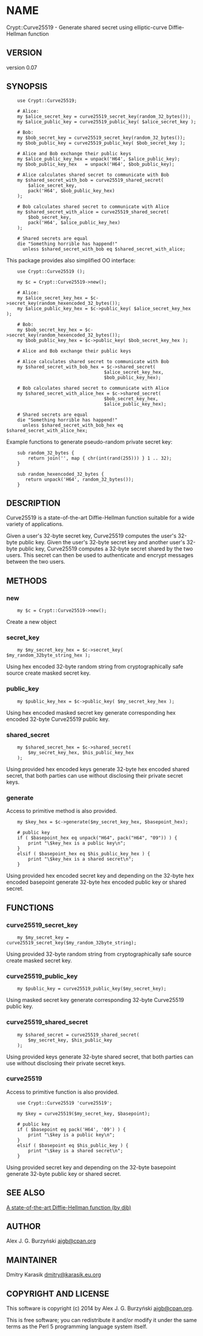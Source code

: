 NAME
====

Crypt::Curve25519 - Generate shared secret using elliptic-curve Diffie-Hellman
function

VERSION
-------

version 0.07

SYNOPSIS
--------

        use Crypt::Curve25519;

        # Alice:
        my $alice_secret_key = curve25519_secret_key(random_32_bytes());
        my $alice_public_key = curve25519_public_key( $alice_secret_key );

        # Bob:
        my $bob_secret_key = curve25519_secret_key(random_32_bytes());
        my $bob_public_key = curve25519_public_key( $bob_secret_key );

        # Alice and Bob exchange their public keys
        my $alice_public_key_hex = unpack('H64', $alice_public_key);
        my $bob_public_key_hex   = unpack('H64', $bob_public_key);

        # Alice calculates shared secret to communicate with Bob
        my $shared_secret_with_bob = curve25519_shared_secret(
            $alice_secret_key,
            pack('H64', $bob_public_key_hex)
        );

        # Bob calculates shared secret to communicate with Alice
        my $shared_secret_with_alice = curve25519_shared_secret(
            $bob_secret_key,
            pack('H64', $alice_public_key_hex)
        );

        # Shared secrets are equal
        die "Something horrible has happend!"
          unless $shared_secret_with_bob eq $shared_secret_with_alice;

This package provides also simplified OO interface:

        use Crypt::Curve25519 ();

        my $c = Crypt::Curve25519->new();

        # Alice:
        my $alice_secret_key_hex = $c->secret_key(random_hexencoded_32_bytes());
        my $alice_public_key_hex = $c->public_key( $alice_secret_key_hex );

        # Bob:
        my $bob_secret_key_hex = $c->secret_key(random_hexencoded_32_bytes());
        my $bob_public_key_hex = $c->public_key( $bob_secret_key_hex );

        # Alice and Bob exchange their public keys

        # Alice calculates shared secret to communicate with Bob
        my $shared_secret_with_bob_hex = $c->shared_secret(
                                        $alice_secret_key_hex,
                                        $bob_public_key_hex);

        # Bob calculates shared secret to communicate with Alice
        my $shared_secret_with_alice_hex = $c->shared_secret(
                                        $bob_secret_key_hex,
                                        $alice_public_key_hex);

        # Shared secrets are equal
        die "Something horrible has happend!"
          unless $shared_secret_with_bob_hex eq $shared_secret_with_alice_hex;

Example functions to generate pseudo-random private secret key:

        sub random_32_bytes {
            return join('', map { chr(int(rand(255))) } 1 .. 32);
        }

        sub random_hexencoded_32_bytes {
           return unpack('H64', random_32_bytes());
        }

DESCRIPTION
-----------

Curve25519 is a state-of-the-art Diffie-Hellman function suitable for a wide
variety of applications.

Given a user's 32-byte secret key, Curve25519 computes the user's 32-byte
public key. Given the user's 32-byte secret key and another user's 32-byte
public key, Curve25519 computes a 32-byte secret shared by the two users. This
secret can then be used to authenticate and encrypt messages between the two
users.

METHODS
-------

### new
        my $c = Crypt::Curve25519->new();

Create a new object

### secret\_key
        my $my_secret_key_hex = $c->secret_key( $my_random_32byte_string_hex );

Using hex encoded 32-byte random string from cryptographically safe
source create masked secret key.

### public\_key
        my $public_key_hex = $c->public_key( $my_secret_key_hex );

Using hex encoded masked secret key generate corresponding hex encoded
32-byte Curve25519 public key.

### shared\_secret
        my $shared_secret_hex = $c->shared_secret(
            $my_secret_key_hex, $his_public_key_hex
        );

Using provided hex encoded keys generate 32-byte hex encoded shared
secret, that both parties can use without disclosing their private
secret keys.

### generate

Access to primitive method is also provided.

        my $key_hex = $c->generate($my_secret_key_hex, $basepoint_hex);

        # public key
        if ( $basepoint_hex eq unpack("H64", pack("H64", "09")) ) {
            print "\$key_hex is a public key\n";
        }
        elsif ( $basepoint_hex eq $his_public_key_hex ) {
            print "\$key_hex is a shared secret\n";
        }

Using provided hex encoded secret key and depending on the 32-byte hex
encoded basepoint generate 32-byte hex encoded public key or shared
secret.

FUNCTIONS
---------

### curve25519\_secret\_key

        my $my_secret_key = curve25519_secret_key($my_random_32byte_string);

Using provided 32-byte random string from cryptographically safe source
create masked secret key.

### curve25519\_public\_key

        my $public_key = curve25519_public_key($my_secret_key);

Using masked secret key generate corresponding 32-byte Curve25519 public
key.

### curve25519\_shared\_secret

        my $shared_secret = curve25519_shared_secret(
            $my_secret_key, $his_public_key
        );

Using provided keys generate 32-byte shared secret, that both parties
can use without disclosing their private secret keys.

### curve25519

Access to primitive function is also provided.

        use Crypt::Curve25519 'curve25519';

        my $key = curve25519($my_secret_key, $basepoint);

        # public key
        if ( $basepoint eq pack('H64', '09') ) {
            print "\$key is a public key\n";
        }
        elsif ( $basepoint eq $his_public_key ) {
            print "\$key is a shared secret\n";
        }

Using provided secret key and depending on the 32-byte basepoint
generate 32-byte public key or shared secret.

SEE ALSO
--------

[A state-of-the-art Diffie-Hellman function (by djb)](http://cr.yp.to/ecdh.html)

AUTHOR
------

Alex J. G. Burzyński <ajgb@cpan.org>

MAINTAINER
----------

Dmitry Karasik <dmitry@karasik.eu.org>

COPYRIGHT AND LICENSE
---------------------

This software is copyright (c) 2014 by Alex J. G. Burzyński <ajgb@cpan.org>.

This is free software; you can redistribute it and/or modify it under the same
terms as the Perl 5 programming language system itself.

